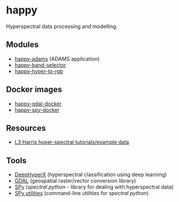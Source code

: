 # happy
Hyperspectral data processing and modelling.

## Modules

* [happy-adams](https://github.com/wairas/happy-adams) (ADAMS application)
* [happy-band-selector](https://github.com/wairas/happy-band-selector)
* [happy-hyper-to-rgb](https://github.com/wairas/happy-hyper-to-rgb)

## Docker images

* [happy-gdal-docker](https://github.com/wairas/happy-gdal-docker)
* [happy-spy-docker](https://github.com/wairas/happy-spy-docker)

## Resources

* [L3 Harris hyper-spectral tutorials/example data](https://www.l3harrisgeospatial.com/Support/Self-Help-Tools/Tutorials)

## Tools

* [DeepHyperX](https://github.com/wairas/DeepHyperX) (hyperspectral classification using deep learning)
* [GDAL](https://gdal.org/index.html) (geospatial raster/vector conversion library)
* [SPy](https://www.spectralpython.net/) (*spectral python* - library for dealing with hyperspectral data)
* [SPy utilities](https://github.com/wairas/spy-utilities) (command-line utilities for *spectral python*)
